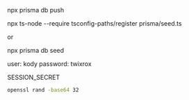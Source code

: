 npx prisma db push

npx ts-node --require tsconfig-paths/register prisma/seed.ts

or

npx prisma db seed

user: kody
password: twixrox

SESSION_SECRET

```bash
openssl rand -base64 32
```
